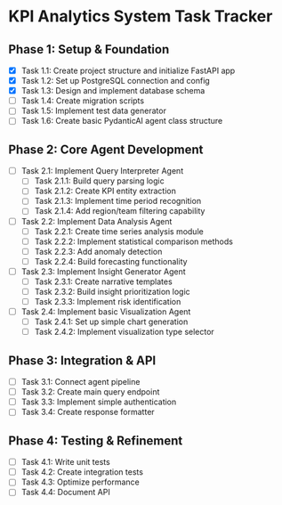 # KPI Analytics System Task Tracker

## Phase 1: Setup & Foundation
- [x] Task 1.1: Create project structure and initialize FastAPI app
- [x] Task 1.2: Set up PostgreSQL connection and config
- [x] Task 1.3: Design and implement database schema
- [ ] Task 1.4: Create migration scripts
- [ ] Task 1.5: Implement test data generator
- [ ] Task 1.6: Create basic PydanticAI agent class structure

## Phase 2: Core Agent Development
- [ ] Task 2.1: Implement Query Interpreter Agent
  - [ ] Task 2.1.1: Build query parsing logic
  - [ ] Task 2.1.2: Create KPI entity extraction
  - [ ] Task 2.1.3: Implement time period recognition
  - [ ] Task 2.1.4: Add region/team filtering capability
- [ ] Task 2.2: Implement Data Analysis Agent
  - [ ] Task 2.2.1: Create time series analysis module
  - [ ] Task 2.2.2: Implement statistical comparison methods
  - [ ] Task 2.2.3: Add anomaly detection
  - [ ] Task 2.2.4: Build forecasting functionality
- [ ] Task 2.3: Implement Insight Generator Agent
  - [ ] Task 2.3.1: Create narrative templates
  - [ ] Task 2.3.2: Build insight prioritization logic
  - [ ] Task 2.3.3: Implement risk identification
- [ ] Task 2.4: Implement basic Visualization Agent
  - [ ] Task 2.4.1: Set up simple chart generation
  - [ ] Task 2.4.2: Implement visualization type selector

## Phase 3: Integration & API
- [ ] Task 3.1: Connect agent pipeline
- [ ] Task 3.2: Create main query endpoint
- [ ] Task 3.3: Implement simple authentication
- [ ] Task 3.4: Create response formatter

## Phase 4: Testing & Refinement
- [ ] Task 4.1: Write unit tests
- [ ] Task 4.2: Create integration tests
- [ ] Task 4.3: Optimize performance
- [ ] Task 4.4: Document API 